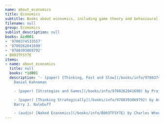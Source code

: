 ```yaml
---
name: about_economics
title: Economics
subtitle: Books about economics, including game theory and behavioural economics
filename: null
group: Economics
sublist_description: null
books: &id001
- '9780374533557'
- '9780262041690'
- '9780393069792'
- B003TFSY7E
items:
- name: about_economics
  title: null
  books: *id001
  description: '- (paper) [Thinking, Fast and Slow](/books/info/9780374533557) by
    Daniel Kahneman

    - (paper) [Strategies and Games](/books/info/9780262041690) by Prajit K. Dutta

    - (paper) [Thinking Strategically](/books/info/9780393069792) by Avinash K. Dixit,
    Barry J. Nalebuff

    - (audio) [Naked Economics](/books/info/B003TFSY7E) by Charles Wheelan'
---
```


